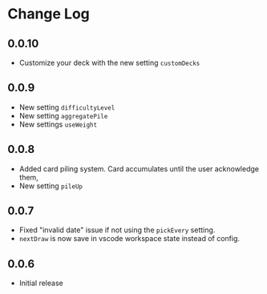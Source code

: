 # Change Log

## 0.0.10

- Customize your deck with the new setting `customDecks`

## 0.0.9

- New setting `difficultyLevel`
- New setting `aggregatePile`
- New settings `useWeight`

## 0.0.8

- Added card piling system. Card accumulates until the user acknowledge them,
- New setting `pileUp`

## 0.0.7

- Fixed "invalid date" issue if not using the `pickEvery` setting.
- `nextDraw` is now save in vscode workspace state instead of config.

## 0.0.6

- Initial release
